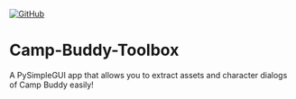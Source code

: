 [![GitHub](https://img.shields.io/github/license/Lattyware/unrpa)](https://github.com/Lattyware/unrpa/blob/master/COPYING)

# Camp-Buddy-Toolbox
A PySimpleGUI app that allows you to extract assets and character dialogs of Camp Buddy easily!
